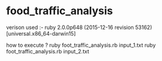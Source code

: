 # food_traffic_analysis

verison used :- ruby 2.0.0p648 (2015-12-16 revision 53162) [universal.x86_64-darwin15]

how to execute ?
ruby foot_traffic_analysis.rb input_1.txt
ruby foot_traffic_analysis.rb input_2.txt
